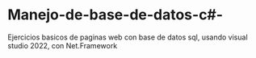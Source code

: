 # Manejo-de-base-de-datos-c#-
Ejercicios basicos de paginas web con base de datos sql, usando visual studio 2022, con Net.Framework

